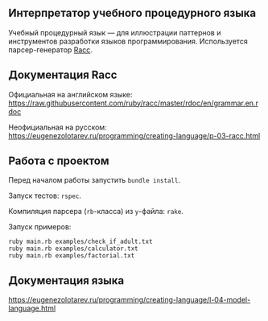 ## Интерпретатор учебного процедурного языка

Учебный процедурный язык — для иллюстрации паттернов и инструментов разработки языков программирования. Используется парсер-генератор [Racc](https://github.com/ruby/racc).

## Документация Racc

Официальная на английском языке: https://raw.githubusercontent.com/ruby/racc/master/rdoc/en/grammar.en.rdoc

Неофициальная на русском: https://eugenezolotarev.ru/programming/creating-language/p-03-racc.html

## Работа с проектом

Перед началом работы запустить `bundle install`.

Запуск тестов: `rspec`.

Компиляция парсера (`rb`-класса) из `y`-файла: `rake`.

Запуск примеров:

```
ruby main.rb examples/check_if_adult.txt
ruby main.rb examples/calculator.txt
ruby main.rb examples/factorial.txt
```

## Документация языка

https://eugenezolotarev.ru/programming/creating-language/l-04-model-language.html
